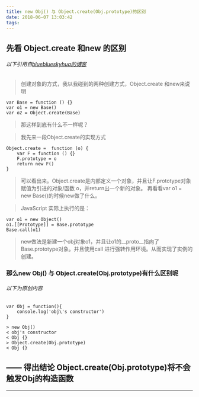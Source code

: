 ```yaml
---
title: new Obj() 与 Object.create(Obj.prototype)的区别
date: 2018-06-07 13:03:42
tags:
---
```

## 先看 Object.create 和new 的区别
###### 以下引用自[blueblueskyhua的博客](https://blog.csdn.net/blueblueskyhua/article/details/73135938)

>创建对象的方式，我以我碰到的两种创建方式，Object.create 和new来说明

	var Base = function () {}
	var o1 = new Base()
	var o2 = Object.create(Base)

>那这样到底有什么不一样呢？
<!-- more -->

>我先来一段Object.create的实现方式

	Object.create =  function (o) {
	    var F = function () {}
	    F.prototype = o
	    return new F()
	}
>可以看出来。Object.create是内部定义一个对象，并且让F.prototype对象 赋值为引进的对象/函数 o，并return出一个新的对象。
>再看看var o1 = new Base()的时候new做了什么。

>JavaScript 实际上执行的是：

	var o1 = new Object()
	o1.[[Prototype]] = Base.prototype
	Base.call(o1)
>new做法是新建一个obj对象o1，并且让o1的__proto__指向了Base.prototype对象。并且使用call 进行强转作用环境。从而实现了实例的创建。

### 那么new Obj() 与 Object.create(Obj.prototype)有什么区别呢

###### 以下为原创内容

	var Obj = function(){
		console.log('obj\'s constructor')
	}
	
	> new Obj()
	< obj's constructor
	< Obj {}
	> Object.create(Obj.prototype)
	< Obj {}

## —— 得出结论 Object.create(Obj.prototype)将不会触发Obj的构造函数


---
